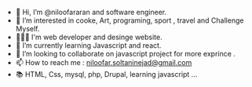 - 👋 Hi, I’m @niloofararan and software engineer.
- 👀 I’m interested in cooke, Art, programing, sport , travel and Challenge Myself.
- 👩🏻‍💻 I'm web developer and desinge website.
- 🌱 I’m currently learning Javascript and react.
- 💞️ I’m looking to collaborate on javascript project for more exprince .
- 📫 How to reach me : niloofar.soltaninejad@gmail.com
- 📚 HTML, Css, mysql, php, Drupal, learning javascript ...
<!---
niloofararan/niloofararan is a ✨ special ✨ repository because its `README.md` (this file) appears on your GitHub profile.
You can click the Preview link to take a look at your changes.
--->
